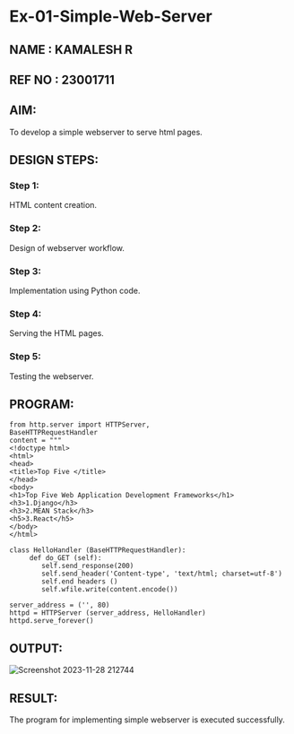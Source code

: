 # Ex-01-Simple-Web-Server
## NAME : KAMALESH R
## REF NO : 23001711

## AIM:
To develop a simple webserver to serve html pages.

## DESIGN STEPS:
### Step 1: 
HTML content creation.

### Step 2:
Design of webserver workflow.

### Step 3:
Implementation using Python code.

### Step 4:
Serving the HTML pages.

### Step 5:
Testing the webserver.

## PROGRAM:
``````
from http.server import HTTPServer, 
BaseHTTPRequestHandler
content = """
<!doctype html>
<html>
<head>
<title>Top Five </title>
</head>
<body>
<h1>Top Five Web Application Development Frameworks</h1>
<h3>1.Django</h3>
<h3>2.MEAN Stack</h3>
<h5>3.React</h5>
</body>
</html>

class HelloHandler (BaseHTTPRequestHandler):
     def do_GET (self):
        self.send_response(200)
        self.send_header('Content-type', 'text/html; charset=utf-8')
        self.end headers ()
        self.wfile.write(content.encode())
        
server_address = ('', 80)
httpd = HTTPServer (server_address, HelloHandler)
httpd.serve_forever()

``````
## OUTPUT:
![Screenshot 2023-11-28 212744](https://github.com/KAMALESHNITHYA/ODD2023-WT-Ex-01-Simple-Web-Server/assets/145743119/d3f7cefd-f65a-457c-9fd3-0432c47884fd)


## RESULT:
The program for implementing simple webserver is executed successfully.
